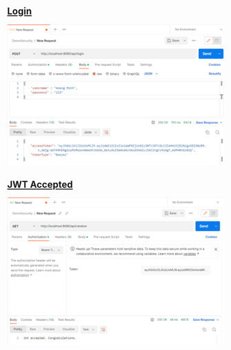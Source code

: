 ## [Login](#api-1)
 ![API-1](/img/img1-p3.PNG)

## [JWT Accepted](#api-2)
![API-2](/img/img2-p3.PNG)